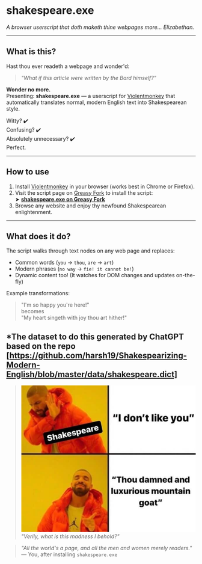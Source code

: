 # shakespeare.exe

*A browser userscript that doth maketh thine webpages more... Elizabethan.*

---

## What is this?

Hast thou ever readeth a webpage and wonder'd:

> *"What if this article were written by the Bard himself?"*

**Wonder no more.**  
Presenting: **shakespeare.exe** — a userscript for [Violentmonkey](https://violentmonkey.github.io/) that automatically translates normal, modern English text into Shakespearean style.

Witty? ✔️  
Confusing? ✔️  
Absolutely unnecessary? ✔️  
Perfect.

---

## How to use

1. Install [Violentmonkey](https://violentmonkey.github.io/) in your browser (works best in Chrome or Firefox).
2. Visit the script page on [Greasy Fork](https://greasyfork.org/) to install the script:  
   ➤ **[shakespeare.exe on Greasy Fork](https://greasyfork.org/en/scripts/540238-shakespeare-exe)**
3. Browse any website and enjoy thy newfound Shakespearean enlightenment.

---

## What does it do?

The script walks through text nodes on any web page and replaces:

- Common words (`you` → `thou`, `are` → `art`)
- Modern phrases (`no way` → `fie! it cannot be!`)
- Dynamic content too! (It watches for DOM changes and updates on-the-fly)

Example transformations:

> "I'm so happy you're here!"  
> becomes  
> "My heart singeth with joy thou art hither!"

*The dataset to do this generated by ChatGPT based on the repo [https://github.com/harsh19/Shakespearizing-Modern-English/blob/master/data/shakespeare.dict]
---

> ![shookspeare](meme.jpg)  
> *"Verily, what is this madness I behold?"*



> _"All the world's a page, and all the men and women merely readers."_  
> — You, after installing `shakespeare.exe`
